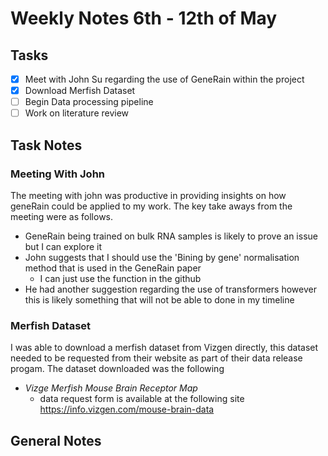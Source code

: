 # Weekly Notes 6th - 12th of May

## Tasks 
- [x] Meet with John Su regarding the use of GeneRain within the project
- [x] Download Merfish Dataset
- [ ] Begin Data processing pipeline
- [ ] Work on literature review

## Task Notes
### Meeting With John
The meeting with john was productive in providing insights on how geneRain could be applied to my work.
The key take aways from the meeting were as follows.
- GeneRain being trained on bulk RNA samples is likely to prove an issue but I can explore it
- John suggests that I should use the 'Bining by gene' normalisation method that is used in the GeneRain paper
    - I can just use the function in the github
- He had another suggestion regarding the use of transformers however this is likely something that will not be able to done in my timeline 

### Merfish Dataset
I was able to download a merfish dataset from Vizgen directly, this dataset needed to be requested from their website as part of their data release progam. The dataset downloaded was the following 
- *Vizge Merfish Mouse Brain Receptor Map*
    - data request form is available at the following site https://info.vizgen.com/mouse-brain-data
## General Notes